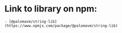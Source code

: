# Link to library on npm:
    - [@palomavm/string-lib](https://www.npmjs.com/package/@palomavm/string-lib)